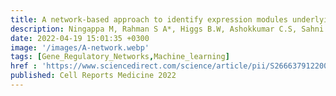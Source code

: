 ```yaml
---
title: A network-based approach to identify expression modules underlying rejection in pediatric liver transplantation
description: Ningappa M, Rahman S A*, Higgs B.W, Ashokkumar C.S, Sahni N, Sindhi R, Das J*
date: 2022-04-19 15:01:35 +0300
image: '/images/A-network.webp'
tags: [Gene_Regulatory_Networks,Machine_learning]
href : 'https://www.sciencedirect.com/science/article/pii/S2666379122001227#sec2'
published: Cell Reports Medicine 2022
---
```

